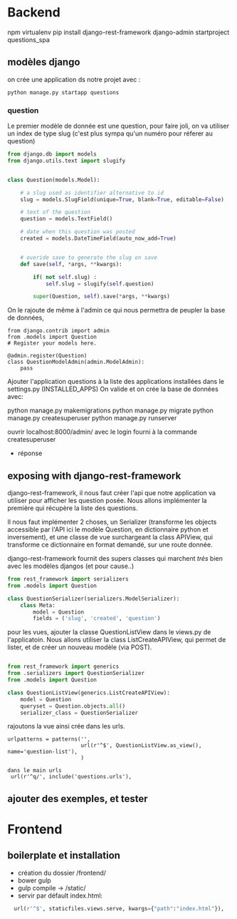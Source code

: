 

# Backend #

npm
virtualenv
pip install django-rest-framework
django-admin startproject questions_spa


## modèles django ##
on crée une application ds notre projet avec :

    python manage.py startapp questions


### question

Le premier modèle de donnée est une question, pour faire joli, on va utiliser un index
de type slug (c'est plus sympa qu'un numéro pour réferer au question)

```python
from django.db import models
from django.utils.text import slugify


class Question(models.Model):

    # a slug used as identifier alternative to id
    slug = models.SlugField(unique=True, blank=True, editable=False)

    # text of the question
    question = models.TextField()

    # date when this question was posted
    created = models.DateTimeField(auto_now_add=True)


    # overide save to generate the slug on save
    def save(self, *args, **kwargs):

        if( not self.slug) :
            self.slug = slugify(self.question)

        super(Question, self).save(*args, **kwargs)

```

On le rajoute de même à l'admin ce qui nous permettra de peupler la base de données,

```
from django.contrib import admin
from .models import Question
# Register your models here.

@admin.register(Question)
class QuestionModelAdmin(admin.ModelAdmin):
    pass

```
Ajouter l'application questions à la liste des applications installées dans le settings.py (INSTALLED_APPS)
On valide et on crée la base de données avec:

   python manage.py makemigrations
   python manage.py migrate
   python manage.py createsuperuser
   python manage.py runserver


ouvrir localhost:8000/admin/ avec le login fourni à la commande createsuperuser

- réponse
## exposing with django-rest-framework ##

django-rest-framework, il nous faut créer l'api que notre application va utiliser
pour afficher les question posée. Nous allons implémenter la première qui récupère la liste des questions.

Il nous faut implémenter 2 choses, un Serializer (transforme les objects accessible par l'API ici le modèle Question, en dictionnaire python et inversement), et une classe de vue surchargeant la class APIView, qui transforme ce dictionnaire en format demandé, sur une route donnée.

django-rest-framework fournit des supers classes qui marchent *très* bien avec les modèles djangos (et pour cause..)

```python
from rest_framework import serializers
from .models import Question

class QuestionSerializer(serializers.ModelSerializer):
    class Meta:
        model = Question
        fields = ('slug', 'created', 'question')

```

pour les vues, ajouter la classe QuestionListView dans le views.py de l'applicatoin.
Nous allons utiliser la class ListCreateAPIView, qui permet de lister, et de créer un nouveau modèle (via POST).

```python

from rest_framework import generics
from .serializers import QuestionSerializer
from .models import Question

class QuestionListView(generics.ListCreateAPIView):
    model = Question
    queryset = Question.objects.all()
    serializer_class = QuestionSerializer

```

rajoutons la vue ainsi crée dans les urls.
```
urlpatterns = patterns('',
                       url(r'^$', QuestionListView.as_view(), name='question-list'),
                       )

dans le main urls   
 url(r'^q/', include('questions.urls'),
```


## ajouter des exemples, et tester ##

# Frontend #

## boilerplate et installation

- création du dossier /frontend/
- bower gulp
- gulp compile -> /static/
- servir par défault index.html:
```python
  url(r'^$', staticfiles.views.serve, kwargs={"path":"index.html"}),
```
